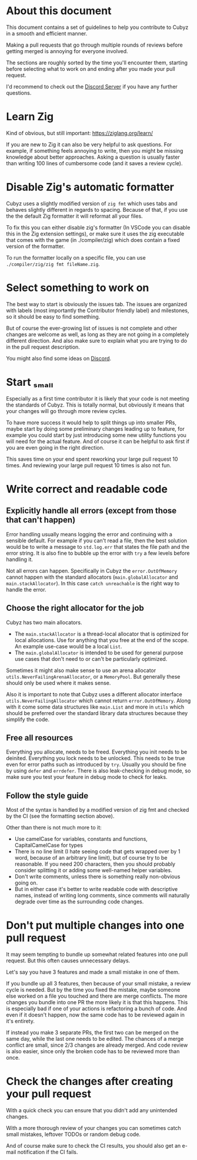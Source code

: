 # About this document

This document contains a set of guidelines to help you contribute to Cubyz in a smooth and efficient manner.

Making a pull requests that go through multiple rounds of reviews before getting merged is annoying for everyone involved.

The sections are roughly sorted by the time you'll encounter them, starting before selecting what to work on and ending after you made your pull request.

I'd recommend to check out the [Discord Server](https://discord.gg/XtqCRRG) if you have any further questions.

# Learn Zig

Kind of obvious, but still important: https://ziglang.org/learn/

If you are new to Zig it can also be very helpful to ask questions. For example, if something feels annoying to write, then you might be missing knowledge about better approaches. Asking a question is usually faster than writing 100 lines of cumbersome code (and it saves a review cycle).

# Disable Zig's automatic formatter

Cubyz uses a slightly modified version of `zig fmt` which uses tabs and behaves slightly different in regards to spacing.
Because of that, if you use the the default Zig formatter it will reformat all your files.

To fix this you can either disable zig's formatter (In VSCode you can disable this in the Zig extension settings), or make sure it uses the zig executable that comes with the game (in ./compiler/zig) which does contain a fixed version of the formatter.

To run the formatter locally on a specific file, you can use `./compiler/zig/zig fmt fileName.zig`.

# Select something to work on

The best way to start is obviously the issues tab. The issues are organized with labels (most importantly the Contributor friendly label) and milestones, so it should be easy to find something.

But of course the ever-growing list of issues is not complete and other changes are welcome as well, as long as they are not going in a completely different direction. And also make sure to explain what you are trying to do in the pull request description.

You might also find some ideas on [Discord](https://discord.gg/XtqCRRG).

# Start ₛₘₐₗₗ

Especially as a first time contributor it is likely that your code is not meeting the standards of Cubyz. This is totally normal, but obviously it means that your changes will go through more review cycles.

To have more success it would help to split things up into smaller PRs, maybe start by doing some preliminary changes leading up to feature, for example you could start by just introducing some new utility functions you will need for the actual feature. And of course it can be helpful to ask first if you are even going in the right direction.

This saves time on your end spent reworking your large pull request 10 times. And reviewing your large pull request 10 times is also not fun.

# Write correct and readable code

## Explicitly handle all errors (except from those that can't happen)

Error handling usually means logging the error and continuing with a sensible default. For example if you can't read a file, then the best solution would be to write a message to `std.log.err` that states the file path and the error string. It is also fine to bubble up the error with `try` a few levels before handling it.

Not all errors can happen. Specifically in Cubyz the `error.OutOfMemory` cannot happen with the standard allocators (`main.globalAllocator` and `main.stackAllocator`). In this case `catch unreachable` is the right way to handle the error.

## Choose the right allocator for the job

Cubyz has two main allocators.
- The `main.stackAllocator` is a thread-local allocator that is optimized for local allocations. Use for anything that you free at the end of the scope. An example use-case would be a local `List`.
- The `main.globalAllocator` is intended to be used for general purpose use cases that don't need to or can't be particularly optimized.

Sometimes it might also make sense to use an arena allocator `utils.NeverFailingArenaAllocator`, or a `MemoryPool`. But generally these should only be used where it makes sense.

Also it is important to note that Cubyz uses a different allocator interface `utils.NeverFailingAllocator` which cannot return `error.OutOfMemory`. Along with it come some data structures like `main.List` and more in `utils` which should be preferred over the standard library data structures because they simplify the code.

## Free all resources

Everything you allocate, needs to be freed.
Everything you init needs to be deinited.
Everything you lock needs to be unlocked.
This needs to be true even for error paths such as introduced by `try`.
Usually you should be fine by using `defer` and `errdefer`. There is also leak-checking in debug mode, so make sure you test your feature in debug mode to check for leaks.

## Follow the style guide

Most of the syntax is handled by a modified version of zig fmt and checked by the CI (see the formatting section above).

Other than there is not much more to it:
- Use camelCase for variables, constants and functions, CapitalCamelCase for types
- There is no line limit (I hate seeing code that gets wrapped over by 1 word, because of an arbitrary line limit), but of course try to be reasonable. If you need 200 characters, then you should probably consider splitting it or adding some well-named helper variables.
- Don't write comments, unless there is something really non-obvious going on.
- But in either case it's better to write readable code with descriptive names, instead of writing long comments, since comments will naturally degrade over time as the surrounding code changes.

# Don't put multiple changes into one pull request

It may seem tempting to bundle up somewhat related features into one pull request. But this often causes unnecessary delays.

Let's say you have 3 features and made a small mistake in one of them.

If you bundle up all 3 features, then because of your small mistake, a review cycle is needed.
But by the time you fixed the mistake, maybe someone else worked on a file you touched and there are merge conflicts. The more changes you bundle into one PR the more likely it is that this happens. This is especially bad if one of your actions is refactoring a bunch of code.
And even if it doesn't happen, now the same code has to be reviewed again in it's entirety.

If instead you make 3 separate PRs, the first two can be merged on the same day, while the last one needs to be edited. The chances of a merge conflict are small, since 2/3 changes are already merged. And code review is also easier, since only the broken code has to be reviewed more than once.

# Check the changes after creating your pull request

With a quick check you can ensure that you didn't add any unintended changes.

With a more thorough review of your changes you can sometimes catch small mistakes, leftover TODOs or random debug code.

And of course make sure to check the CI results, you should also get an e-mail notification if the CI fails.

